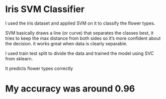 # Iris SVM Classifier

I used the iris dataset and applied SVM on it to classify the flower types.

SVM basically draws a line (or curve) that separates the classes best, it tries to keep the max distance from both sides so it’s more confident about the decision. it works great when data is clearly separable.

I used train test split to divide the data and trained the model using SVC from sklearn.

It predicts flower types correctly

# My accuracy was around 0.96
